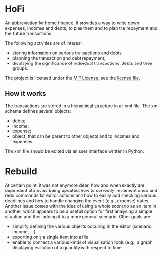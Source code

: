 # HoFi
An abbreviation for home finance. It provides a way to write down expenses, incomes and debts, to plan them and to plan the repayment and the future transactions.

The following activities are of interest:
- storing information on various transactions and debts;
- planning the transaction and debt repayment;
- displaying the significance of individual transactions, debts and their groups.

The project is licensed under the [MIT License](https://opensource.org/license/mit/), see the [license file](LICENSE).


## How it works
The transactions are stored in a hierachical structure in an xml file. The xml schema defines several objects:
- debts;
- income;
- expense;
- object, that can be parent to other objects and to incomes and expenses.

The xml file should be edited via an user interface written in Python.


# Rebuild
At certain point, it was not anymore clear, how and when exactly are dependent attributes being updated, how to correctly implement undo and redo commands for editor actions and how to easily add checking various deadlines and how to handle changing the event (e.g., expense) dates. Another issue comes with the idea of using a whole scenario as an item in another, which appears to be a usefull option for first analysing a simple situation and then adding it to a more general scenario.
Other goals are:
- simplify defining the various objects occuring in the editor (scenario, income, ...)
- exporting only a single item into a file
- enable to connect a various kinds of visualisation tools (e.g., a graph displaying evolution of a quantity with respect to time)
